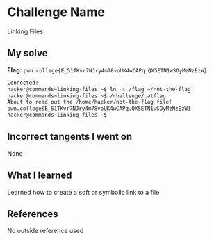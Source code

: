 # Challenge Name
Linking Files

## My solve
**Flag:** `pwn.college{E_51TKvr7NJry4m78voUK4wCAPq.QX5ETN1wSOyMzNzEzW}`

```bash
Connected!
hacker@commands~linking-files:~$ ln -s /flag ~/not-the-flag
hacker@commands~linking-files:~$ /challenge/catflag
About to read out the /home/hacker/not-the-flag file!
pwn.college{E_51TKvr7NJry4m78voUK4wCAPq.QX5ETN1wSOyMzNzEzW}
hacker@commands~linking-files:~$
```
## Incorrect tangents I went on
None

## What I learned
Learned how to create a soft or symbolic link to a file

## References 
No outside reference used